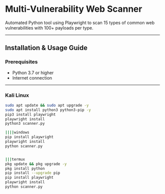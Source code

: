 # Multi-Vulnerability Web Scanner

Automated Python tool using Playwright to scan 15 types of common web vulnerabilities with 100+ payloads per type.

---

## Installation & Usage Guide

### Prerequisites
- Python 3.7 or higher  
- Internet connection  

---

### Kali Linux

```bash
sudo apt update && sudo apt upgrade -y
sudo apt install python3 python3-pip -y
pip3 install playwright
playwright install
python3 scanner.py

||||windows
pip install playwright
playwright install
python scanner.py


|||termux
pkg update && pkg upgrade -y
pkg install python
pip install --upgrade pip
pip install playwright
playwright install
python scanner.py
